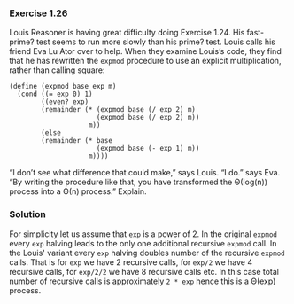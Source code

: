 ### Exercise 1.26

Louis Reasoner is having great difficulty doing Exercise 1.24. His fast-prime? test seems to run more slowly than his prime? test. Louis calls his friend Eva Lu Ator over to help. When they examine Louis’s code, they find that he has rewritten the `expmod` procedure to use an
explicit multiplication, rather than calling square:
```
(define (expmod base exp m)
  (cond ((= exp 0) 1)
        ((even? exp)
        (remainder (* (expmod base (/ exp 2) m)
                      (expmod base (/ exp 2) m))
                    m))
        (else
        (remainder (* base
                      (expmod base (- exp 1) m))
                    m))))
```
“I don’t see what difference that could make,” says Louis. “I do.” says Eva. “By writing the procedure like that, you have transformed the Θ(log(n)) process into a Θ(n) process.” Explain.

### Solution

For simplicity let us assume that `exp` is a power of 2. In the original `expmod` every `exp` halving leads to the only one additional recursive `expmod` call. In the Louis' variant every `exp` halving doubles number of the recursive `expmod` calls. That is for `exp` we have 2 recursive calls, for `exp/2` we have 4 recursive calls, for `exp/2/2` we have 8 recursive calls etc. In this case total number of recursive calls is approximately `2 * exp` hence this is a Θ(exp) process.